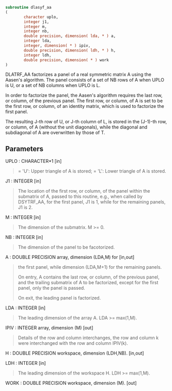 ```fortran
subroutine dlasyf_aa
(
        character uplo,
        integer j1,
        integer m,
        integer nb,
        double precision, dimension( lda, * ) a,
        integer lda,
        integer, dimension( * ) ipiv,
        double precision, dimension( ldh, * ) h,
        integer ldh,
        double precision, dimension( * ) work
)
```

DLATRF_AA factorizes a panel of a real symmetric matrix A using
the Aasen's algorithm. The panel consists of a set of NB rows of A
when UPLO is U, or a set of NB columns when UPLO is L.

In order to factorize the panel, the Aasen's algorithm requires the
last row, or column, of the previous panel. The first row, or column,
of A is set to be the first row, or column, of an identity matrix,
which is used to factorize the first panel.

The resulting J-th row of U, or J-th column of L, is stored in the
(J-1)-th row, or column, of A (without the unit diagonals), while
the diagonal and subdiagonal of A are overwritten by those of T.

## Parameters
UPLO : CHARACTER*1 [in]
> = 'U':  Upper triangle of A is stored;
> = 'L':  Lower triangle of A is stored.

J1 : INTEGER [in]
> The location of the first row, or column, of the panel
> within the submatrix of A, passed to this routine, e.g.,
> when called by DSYTRF_AA, for the first panel, J1 is 1,
> while for the remaining panels, J1 is 2.

M : INTEGER [in]
> The dimension of the submatrix. M >= 0.

NB : INTEGER [in]
> The dimension of the panel to be facotorized.

A : DOUBLE PRECISION array, dimension (LDA,M) for [in,out]
> the first panel, while dimension (LDA,M+1) for the
> remaining panels.
> 
> On entry, A contains the last row, or column, of
> the previous panel, and the trailing submatrix of A
> to be factorized, except for the first panel, only
> the panel is passed.
> 
> On exit, the leading panel is factorized.

LDA : INTEGER [in]
> The leading dimension of the array A.  LDA >= max(1,M).

IPIV : INTEGER array, dimension (M) [out]
> Details of the row and column interchanges,
> the row and column k were interchanged with the row and
> column IPIV(k).

H : DOUBLE PRECISION workspace, dimension (LDH,NB). [in,out]

LDH : INTEGER [in]
> The leading dimension of the workspace H. LDH >= max(1,M).

WORK : DOUBLE PRECISION workspace, dimension (M). [out]
